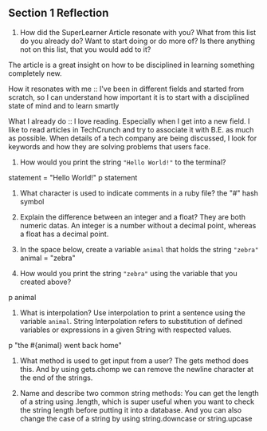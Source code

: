## Section 1 Reflection

1. How did the SuperLearner Article resonate with you? What from this list do you already do? Want to start doing or do more of? Is there anything not on this list, that you would add to it?

The article is a great insight on how to be disciplined in learning something completely new.

How it resonates with me :: I've been in different fields and started from scratch, so I can understand how important it is to start with a disciplined state of mind and to learn smartly

What I already do :: I love reading. Especially when I get into a new field. I like to read articles in TechCrunch and try to associate it with B.E. as much as possible. When details of a tech company are being discussed, I look for keywords and how they are solving problems that users face.

1. How would you print the string `"Hello World!"` to the terminal?

statement = "Hello World!"
p statement

1. What character is used to indicate comments in a ruby file?
the "#" hash symbol

1. Explain the difference between an integer and a float?
They are both numeric datas. An integer is a number without a decimal point, whereas a float has a decimal point.

1. In the space below, create a variable `animal` that holds the string `"zebra"`
animal = "zebra"

1. How would you print the string `"zebra"` using the variable that you created above?

p animal

1. What is interpolation? Use interpolation to print a sentence using the variable `animal`.
String Interpolation refers to substitution of defined variables or expressions in a given String with respected values.

p "the #{animal} went back home"

1. What method is used to get input from a user?
The gets method does this. And by using gets.chomp we can remove the newline character at the end of the strings.

1. Name and describe two common string methods:
You can get the length of a string using .length, which is super useful when you want to check the string length before putting it into a database. And you can also change the case of a string by using string.downcase or string.upcase
